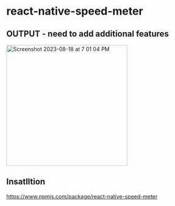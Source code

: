 # react-native-speed-meter

## OUTPUT - need to add additional features 
<img width="317" alt="Screenshot 2023-08-18 at 7 01 04 PM" src="https://github.com/faheem-cmd/react-native-speed-meter/assets/56709898/7bf1a6fb-400a-46b9-ae40-8ad5d375f396">

## Insatlltion 
https://www.npmjs.com/package/react-native-speed-meter
